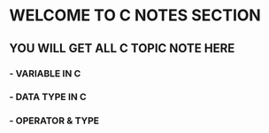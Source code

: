 # WELCOME TO C NOTES SECTION

## YOU WILL GET ALL C TOPIC NOTE HERE 

### - VARIABLE IN C
### - DATA TYPE IN C
### - OPERATOR & TYPE 

